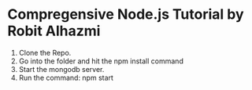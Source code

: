 # Compregensive Node.js Tutorial by Robit Alhazmi

1. Clone the Repo.
2. Go into the folder and hit the npm install command
3. Start the mongodb server.
4. Run the command: npm start
